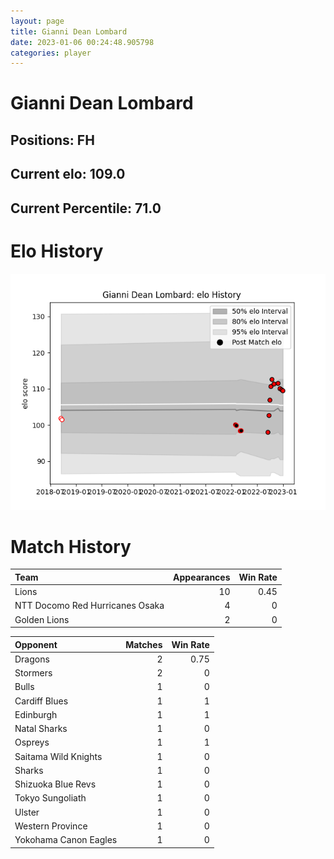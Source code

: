 ```yaml
---  
layout: page  
title: Gianni Dean Lombard  
date: 2023-01-06 00:24:48.905798  
categories: player  
---
```

# Gianni Dean Lombard

## Positions: FH

## Current elo: 109.0

## Current Percentile: 71.0

# Elo History


![elo history](history_GianniDeanLombard.png)
# Match History


| Team                            |   Appearances |   Win Rate |
|:--------------------------------|--------------:|-----------:|
| Lions                           |            10 |       0.45 |
| NTT Docomo Red Hurricanes Osaka |             4 |       0    |
| Golden Lions                    |             2 |       0    |

| Opponent              |   Matches |   Win Rate |
|:----------------------|----------:|-----------:|
| Dragons               |         2 |       0.75 |
| Stormers              |         2 |       0    |
| Bulls                 |         1 |       0    |
| Cardiff Blues         |         1 |       1    |
| Edinburgh             |         1 |       1    |
| Natal Sharks          |         1 |       0    |
| Ospreys               |         1 |       1    |
| Saitama Wild Knights  |         1 |       0    |
| Sharks                |         1 |       0    |
| Shizuoka Blue Revs    |         1 |       0    |
| Tokyo Sungoliath      |         1 |       0    |
| Ulster                |         1 |       0    |
| Western Province      |         1 |       0    |
| Yokohama Canon Eagles |         1 |       0    |